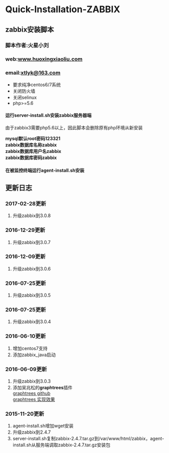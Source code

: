 # Quick-Installation-ZABBIX

## zabbix安装脚本
### 脚本作者:火星小刘 
### web:www.huoxingxiaoliu.com 
### email:xtlyk@163.com

 * 要求纯净centos6/7系统
 * 关闭防火墙
 * 关闭selinux
 * php>=5.6
 
#### 运行**server-install.sh**安装zabbix服务器端
由于zabbix3需要php5.6以上，因此脚本会删除原有php环境从新安装  
  
**mysql默认root密码123321**  
**zabbix数据库名称zabbix**  
**zabbix数据库用户名zabbix**  
**zabbix数据库密码zabbix**  

#### 在被监控终端运行**agent-install.sh**安装

## 更新日志

### 2017-02-28更新
1. 升级zabbix到3.0.8

### 2016-12-29更新
1. 升级zabbix到3.0.7

### 2016-12-09更新
1. 升级zabbix到3.0.6

### 2016-07-25更新
1. 升级zabbix到3.0.5

### 2016-07-25更新
1. 升级zabbix到3.0.4

### 2016-06-10更新  
1. 增加centos7支持  
2. 添加zabbix_java启动  

### 2016-06-09更新  
1. 升级zabbix到3.0.3  
2. 添加吴兆松的**graphtrees**插件  
[graphtrees github](https://github.com/OneOaaS/graphtrees)  
[graphtrees 实现效果](http://t.cn/RqAeAxT)  

### 2015-11-20更新  
1. agent-install.sh增加wget安装  
2. 升级zabbix到2.4.7  
3. server-install.sh复制zabbix-2.4.7.tar.gz到/var/www/html/zabbix，agent-install.sh从服务端调取zabbix-2.4.7.tar.gz安装包
